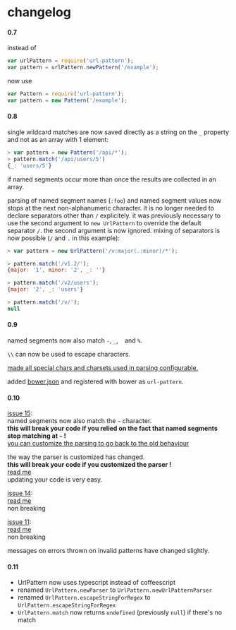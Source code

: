 # changelog

#### 0.7

instead of

``` javascript
var urlPattern = require('url-pattern');
var pattern = urlPattern.newPattern('/example');
```

now use

``` javascript
var Pattern = require('url-pattern');
var pattern = new Pattern('/example');
```

#### 0.8

single wildcard matches are now saved directly as a
string on the `_` property and not as an array with 1 element:

``` javascript
> var pattern = new Pattern('/api/*');
> pattern.match('/api/users/5')
{_: 'users/5'}
```

if named segments occur more than once the results are collected in an array.

parsing of named segment names (`:foo`) and named segment values now
stops at the next non-alphanumeric character.
it is no longer needed to declare separators other than `/` explicitely.
it was previously necessary to use the second argument to `new UrlPattern` to
override the default separator `/`.
the second argument is now ignored.
mixing of separators is now possible (`/` and `.` in this example):

``` javascript
> var pattern = new UrlPattern('/v:major(.:minor)/*');

> pattern.match('/v1.2/');
{major: '1', minor: '2', _: ''}

> pattern.match('/v2/users');
{major: '2', _: 'users'}

> pattern.match('/v/');
null
```

#### 0.9

named segments now also match `-`, `_`, ` ` and `%`.

`\\` can now be used to escape characters.

[made all special chars and charsets used in parsing configurable.](https://github.com/snd/url-pattern#customize-the-pattern-syntax)

added [bower.json](bower.json) and registered with bower as `url-pattern`.

#### 0.10

[issue 15](https://github.com/snd/url-pattern/issues/15):  
named segments now also match the `~` character.  
**this will break your code if you relied on the fact that named segments
stop matching at `~` !**  
[you can customize the parsing to go back to the old behaviour](https://github.com/snd/url-pattern#customize-the-pattern-syntax)  

the way the parser is customized has changed.  
**this will break your code if you customized the parser !**  
[read me](https://github.com/snd/url-pattern#customize-the-pattern-syntax)  
updating your code is very easy.

[issue 14](https://github.com/snd/url-pattern/issues/14):  
[read me](https://github.com/snd/url-pattern#make-pattern-from-regex)  
non breaking

[issue 11](https://github.com/snd/url-pattern/issues/11):  
[read me](https://github.com/snd/url-pattern#stringify-patterns)  
non breaking

messages on errors thrown on invalid patterns have changed slightly.

#### 0.11

- UrlPattern now uses typescript instead of coffeescript
- renamed `UrlPattern.newParser` to `UrlPattern.newUrlPatternParser`
- renamed `UrlPattern.escapeStringForRegex` to `UrlPattern.escapeStringForRegex`
- `UrlPattern.match` now returns `undefined` (previously `null`) if there's no match
